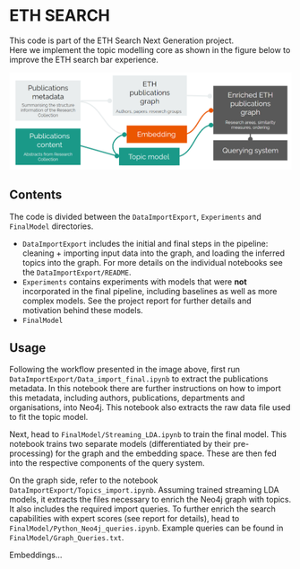 # ETH SEARCH

This code is part of the ETH Search Next Generation project. \
Here we implement the topic modelling core as shown in the figure below to improve the ETH search bar experience. 

![overview](https://github.com/GiuliaLanzillotta/ETH_SEARCH/blob/main/ETH_search_overview.png)


## Contents 
The code is divided between the `DataImportExport`, `Experiments` and `FinalModel` directories. 
* `DataImportExport` includes the initial and final steps in the pipeline: cleaning + importing input data into the graph, and loading the inferred topics into the graph. For more details on the individual notebooks see the `DataImportExport/README`.
* `Experiments` contains experiments with models that were __not__ incorporated in the final pipeline, including baselines as well as more complex models. See the project report for further details and motivation behind these models.
* `FinalModel`


## Usage 
Following the workflow presented in the image above, first run `DataImportExport/Data_import_final.ipynb` to extract the publications metadata. In this notebook there are further instructions on how to import this metadata, including authors, publications, departments and organisations, into Neo4j. This notebook also extracts the raw data file used to fit the topic model.  

Next, head to `FinalModel/Streaming_LDA.ipynb` to train the final model. This notebook trains two separate models (differentiated by their pre-processing) for the graph and the embedding space. These are then fed into the respective components of the query system. 

On the graph side, refer to the notebook `DataImportExport/Topics_import.ipynb`. Assuming trained streaming LDA models, it extracts the files necessary to enrich the Neo4j graph with topics. It also includes the required import queries. To further enrich the search capabilities with expert scores (see report for details), head to `FinalModel/Python_Neo4j_queries.ipynb`. Example queries can be found in `FinalModel/Graph_Queries.txt`.

Embeddings...
